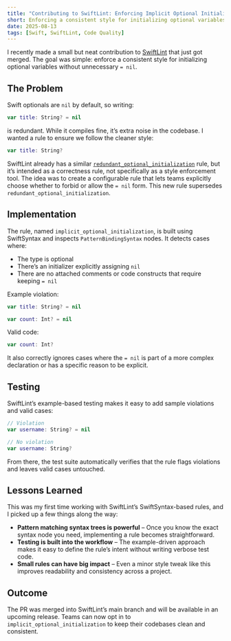 ```yaml
---
title: "Contributing to SwiftLint: Enforcing Implicit Optional Initialization Style"
short: Enforcing a consistent style for initializing optional variables in SwiftLint
date: 2025-08-13
tags: [Swift, SwiftLint, Code Quality]
---
```


I recently made a small but neat contribution to [SwiftLint](https://github.com/realm/SwiftLint) that just got merged. The goal was simple: enforce a consistent style for initializing optional variables without unnecessary `= nil`.

## The Problem

Swift optionals are `nil` by default, so writing:

```swift
var title: String? = nil
```

is redundant. While it compiles fine, it’s extra noise in the codebase. I wanted a rule to ensure we follow the cleaner style:

```swift
var title: String?
```

SwiftLint already has a similar [`redundant_optional_initialization`](https://realm.github.io/SwiftLint/redundant_optional_initialization.html) rule, but it’s intended as a correctness rule, not specifically as a style enforcement tool. The idea was to create a configurable rule that lets teams explicitly choose whether to forbid or allow the `= nil` form. This new rule supersedes `redundant_optional_initialization`.

## Implementation

The rule, named `implicit_optional_initialization`, is built using SwiftSyntax and inspects `PatternBindingSyntax` nodes. It detects cases where:

- The type is optional
- There’s an initializer explicitly assigning `nil`
- There are no attached comments or code constructs that require keeping `= nil`

Example violation:
```swift
var title: String? = nil
```

```swift
var count: Int? = nil
```

Valid code:

```swift
var count: Int?
```

It also correctly ignores cases where the `= nil` is part of a more complex declaration or has a specific reason to be explicit.

## Testing

SwiftLint’s example-based testing makes it easy to add sample violations and valid cases:

```swift
// Violation
var username: String? = nil
```

```swift
// No violation
var username: String?
```

From there, the test suite automatically verifies that the rule flags violations and leaves valid cases untouched.

## Lessons Learned

This was my first time working with SwiftLint’s SwiftSyntax-based rules, and I picked up a few things along the way:

- **Pattern matching syntax trees is powerful** – Once you know the exact syntax node you need, implementing a rule becomes straightforward.
- **Testing is built into the workflow** – The example-driven approach makes it easy to define the rule’s intent without writing verbose test code.
- **Small rules can have big impact** – Even a minor style tweak like this improves readability and consistency across a project.

## Outcome

The PR was merged into SwiftLint’s main branch and will be available in an upcoming release. Teams can now opt in to `implicit_optional_initialization` to keep their codebases clean and consistent.